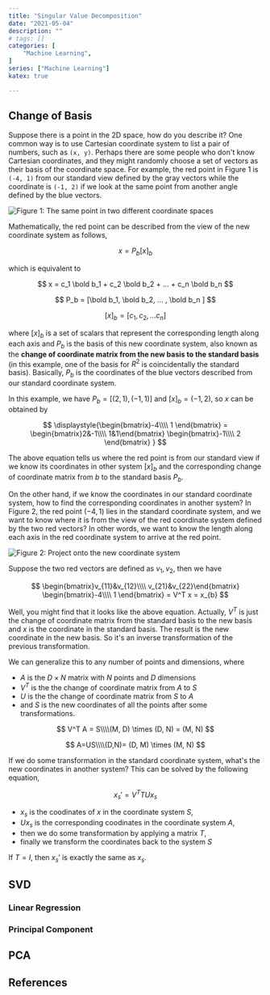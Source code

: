 ```yaml
---
title: "Singular Value Decomposition"
date: "2021-05-04"
description: ""
# tags: []
categories: [
    "Machine Learning",
]
series: ["Machine Learning"]
katex: true

---
```




## Change of Basis



Suppose there is a point in the 2D space, how do you describe it? One common way is to use Cartesian coordinate system to list a pair of numbers, such as `(x, y)`. Perhaps there are some people who don't know Cartesian coordinates, and they might randomly choose a set of vectors as their basis of the coordinate space. For example, the red point in Figure 1 is `(-4, 1)` from our standard view defined by the gray vectors while the coordinate is `(-1, 2)` if we look at the same point from another angle defined by the blue vectors.



![](/blog/post/images/change-basis-example.png "Figure 1: The same point in two different coordinate spaces")



Mathematically, the red point can be described from the view of the new coordinate system as follows,


$$
x = P_b[x]_b
$$


which is equivalent to 


$$
x = c_1 \bold b_1 + c_2 \bold b_2 + ... + c_n \bold b_n
$$

$$
P_b = [\bold b_1, \bold b_2,  ... , \bold b_n ]
$$


$$
[x]_b = [c_1, c_2, ... c_n]
$$


where $[x]_b$ is a set of scalars that represent the corresponding length along each axis and $P_b$ is the basis of this new coordinate system, also known as the **change of coordinate matrix from the new basis to the standard basis** (in this example, one of the basis for $R^2$ is coincidentally the standard basis). Basically, $P_b$ is the coordinates of the blue vectors described from our standard coordinate system.



In this example, we have $P_b = [(2, 1),(-1, 1)]$ and $[x]_b = (-1, 2)$, so $x$ can be obtained by


$$
\displaystyle{\begin{bmatrix}-4\\\\ 1 \end{bmatrix} = \begin{bmatrix}2&-1\\\\ 1&1\end{bmatrix}
\begin{bmatrix}-1\\\\ 2 \end{bmatrix}
}
$$


The above equation tells us where the red point is from our standard view if we know its coordinates in other system $[x]_b$ and the corresponding change of coordinate matrix from $b$ to the standard basis $P_b$.



On the other hand, if we know the coordinates in our standard coordinate system, how to find the corresponding coordinates in another system? In Figure 2, the red point $(-4, 1)$ lies in the standard coordinate system, and we want to know where it is from the view of the red coordinate system defined by the two red vectors? In other words, we want to know the length along each axis in the red coordinate system to arrive at the red point.



![](/blog/post/images/projection-example.png "Figure 2: Project onto the new coordinate system")



Suppose the two red vectors are defined as $v_1, v_2$, then we have




$$
\begin{bmatrix}v_{11}&v_{12}\\\\ v_{21}&v_{22}\end{bmatrix}
\begin{bmatrix}-4\\\\ 1 \end{bmatrix} = V^T x = x_{b}
$$




Well, you might find that it looks like the above equation. Actually, $V^T$ is just the change of coordinate matrix from the standard basis to the new basis and $x$ is the coordinate in the standard basis. The result is the new coordinate in the new basis. So it's an inverse transformation of the previous transformation.



We can generalize this to any number of points and dimensions, where



- $A$ is the $D\times N$ matrix with $N$ points and $D$ dimensions
- $V^T$ is the the change of coordinate matrix from $A$ to $S$
- $U$ is the the change of coordinate matrix from $S$ to $A$
- and $S$ is the new coordinates of all the points after some transformations.


$$
V^T A  = S\\\\(M, D) \times (D, N) = (M, N)
$$



$$
A=US\\\\(D,N)= (D, M) \times (M, N)
$$


If we do some transformation in the standard coordinate system, what's the new coordinates in another system? This can be solved by the following equation, 


$$
x_s' = V^TTUx_s
$$


- $x_s$ is the coodinates of $x$ in the coordinate system $S$, 
-  $Ux_s$ is the corresponding coodinates in the coordinate system $A$, 
- then we do some transformation by applying a matrix $T$, 
- finally we transform the coordinates back to the system $S$



If $T=I$, then $x_s'$ is exactly the same as $x_s$.





## SVD



### Linear Regression



### Principal Component





## PCA





## References






